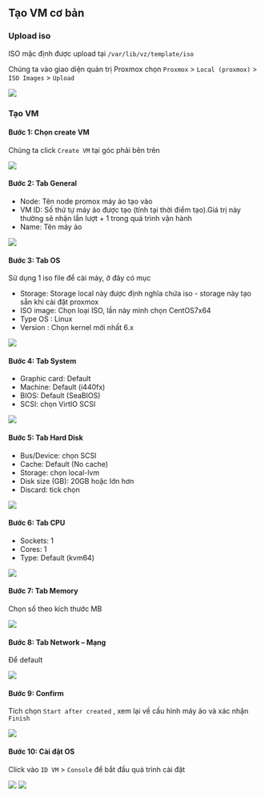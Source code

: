 ## Tạo VM cơ bản

### Upload iso

ISO mặc định được upload tại ``/var/lib/vz/template/iso``

Chúng ta vào giao diện quản trị Proxmox chọn ``Proxmox`` > ``Local (proxmox)`` > ``ISO Images`` > ``Upload``

  <img src="proxmoximages/Screenshot_21.png">

### Tạo VM

#### Bước 1: Chọn create VM

Chúng ta click ``Create VM``  tại góc phải bên trên

  <img src="proxmoximages/Screenshot_28.png">

#### Bước 2: Tab General 

  + Node: Tên node promox máy ảo tạo vào
  + VM ID: Số thứ tự máy ảo được tạo (tính tại thời điểm tạo).Giá trị này thường sẽ nhận lần lượt + 1 trong quá trình vận hành
  + Name: Tên máy ảo

  <img src="proxmoximages/Screenshot_29.png">

#### Bước 3: Tab OS 

Sử dụng 1 iso file để cài máy, ở đây có mục 
  + Storage: Storage local này được định nghĩa chứa iso - storage này tạo sẵn khi cài đặt proxmox
  + ISO image: Chọn loại ISO, lần này mình chọn CentOS7x64
  + Type OS : Linux
  + Version : Chọn kernel mới nhất 6.x
  <img src="proxmoximages/Screenshot_30.png">

#### Bước 4: Tab System

  + Graphic card: Default
  + Machine: Default (i440fx)
  + BIOS: Default (SeaBIOS)
  + SCSI: chọn VirtIO SCSI
  <img src="proxmoximages/Screenshot_31.png">

#### Bước 5: Tab Hard Disk

  + Bus/Device: chọn SCSI
  + Cache: Default (No cache)
  + Storage: chọn local-lvm
  + Disk size (GB): 20GB hoặc lớn hơn
  + Discard: tick chọn
  <img src="proxmoximages/Screenshot_32.png">

#### Bước 6: Tab CPU

  + Sockets: 1
  + Cores: 1
  + Type: Default (kvm64)

  <img src="proxmoximages/Screenshot_33.png">


#### Bước 7: Tab Memory

Chọn số theo kích thước MB

  <img src="proxmoximages/Screenshot_34.png">

#### Bước 8: Tab Network – Mạng

Để default

  <img src="proxmoximages/Screenshot_35.png">

#### Bước 9: Confirm

Tích chọn ``Start after created`` , xem lại về cấu hình máy ảo và xác nhận ``Finish``

  <img src="proxmoximages/Screenshot_36.png">

#### Bước 10: Cài đặt OS

Click vào ``ID VM`` > ``Console`` để bắt đầu quá trình cài đặt

  <img src="proxmoximages/Screenshot_38.png">

  <img src="proxmoximages/Screenshot_39.png">